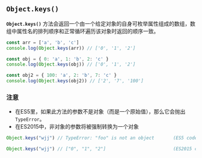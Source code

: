 ## `Object.keys()`

**`Object.keys()`** 方法会返回一个由一个给定对象的自身可枚举属性组成的数组，数组中属性名的排列顺序和正常循环遍历该对象时返回的顺序一致。

```js
const arr = ['a', 'b', 'c']
console.log(Object.keys(arr)) // ['0', '1', '2']

const obj = { 0: 'a', 1: 'b', 2: 'c' }
console.log(Object.keys(obj)) // ['0', '1', '2']

const obj2 = { 100: 'a', 2: 'b', 7: 'c' }
console.log(Object.keys(obj2)) // ['2', '7', '100']
```

### 注意

- 在ES5里，如果此方法的参数不是对象（而是一个原始值），那么它会抛出`TypeError`。
- 在ES2015中，非对象的参数将被强制转换为一个对象

```js
Object.keys("wjj") // TypeError: "foo" is not an object       (ES5 code)

Object.keys("wjj") // ["0", "1", "2"]                         (ES2015 code)
```

